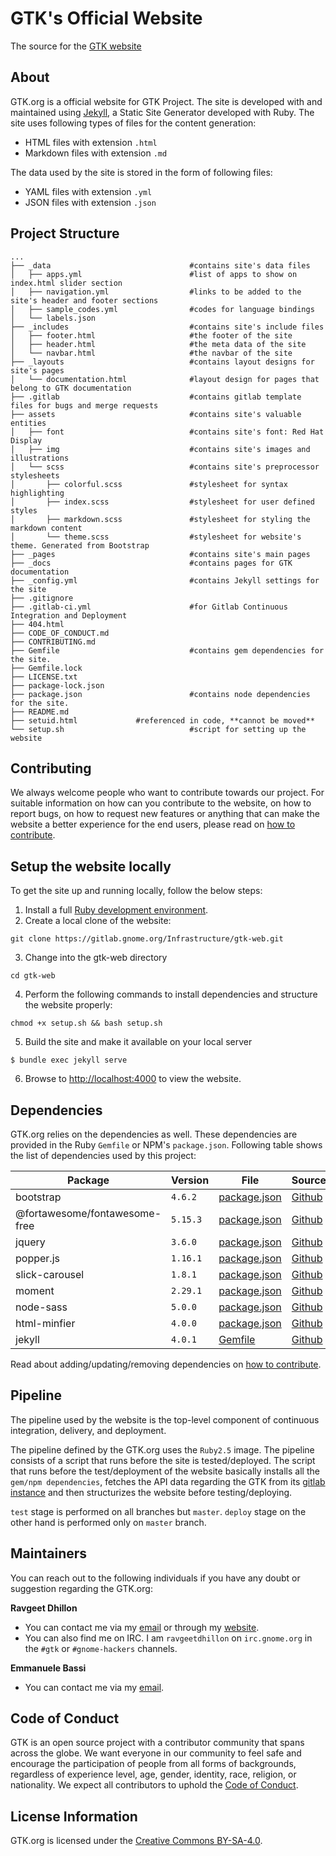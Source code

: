 # GTK's Official Website

The source for the [GTK website](https://www.gtk.org)

## About

GTK.org is a official website for GTK Project. The site is developed with
and maintained using [Jekyll][official-jekyll], a Static Site Generator
developed with Ruby. The site uses following types of files for the content
generation:

-   HTML files with extension `.html`
-   Markdown files with extension `.md`

The data used by the site is stored in the form of following files:

-   YAML files with extension `.yml`
-   JSON files with extension `.json`

## Project Structure

    ...
    ├── _data                               #contains site's data files
    │   ├── apps.yml                        #list of apps to show on index.html slider section
    │   ├── navigation.yml                  #links to be added to the site's header and footer sections
    │   ├── sample_codes.yml                #codes for language bindings
    │   └── labels.json
    ├── _includes                           #contains site's include files
    │   ├── footer.html                     #the footer of the site
    │   ├── header.html                     #the meta data of the site
    │   └── navbar.html                     #the navbar of the site
    ├── _layouts                            #contains layout designs for site's pages
    │   └── documentation.html              #layout design for pages that belong to GTK documentation
    ├── .gitlab                             #contains gitlab template files for bugs and merge requests
    ├── assets                              #contains site's valuable entities
    │   ├── font                            #contains site's font: Red Hat Display
    │   ├── img                             #contains site's images and illustrations
    │   └── scss                            #contains site's preprocessor stylesheets
    │       ├── colorful.scss               #stylesheet for syntax highlighting
    │       ├── index.scss                  #stylesheet for user defined styles
    │       ├── markdown.scss               #stylesheet for styling the markdown content
    │       └── theme.scss                  #stylesheet for website's theme. Generated from Bootstrap
    ├── _pages                              #contains site's main pages
    ├── _docs                               #contains pages for GTK documentation
    ├── _config.yml                         #contains Jekyll settings for the site
    ├── .gitignore
    ├── .gitlab-ci.yml                      #for Gitlab Continuous Integration and Deployment
    ├── 404.html
    ├── CODE_OF_CONDUCT.md
    ├── CONTRIBUTING.md
    ├── Gemfile                             #contains gem dependencies for the site.
    ├── Gemfile.lock
    ├── LICENSE.txt
    ├── package-lock.json
    ├── package.json                        #contains node dependencies for the site.
    ├── README.md
    ├── setuid.html			    #referenced in code, **cannot be moved**
    └── setup.sh                            #script for setting up the website

## Contributing

We always welcome people who want to contribute towards our project. For
suitable information on how can you contribute to the website, on how to
report bugs, on how to request new features or anything that can make the
website a better experience for the end users, please read on [how to
contribute][contributing].

## Setup the website locally

To get the site up and running locally, follow the below steps:

1. Install a full [Ruby development environment](https://jekyllrb.com/docs/installation/).
2. Create a local clone of the website:

```
git clone https://gitlab.gnome.org/Infrastructure/gtk-web.git
```

3. Change into the gtk-web directory

```
cd gtk-web
```

4. Perform the following commands to install dependencies and structure the website properly:

```
chmod +x setup.sh && bash setup.sh
```

5. Build the site and make it available on your local server

```
$ bundle exec jekyll serve
```

6. Browse to [http://localhost:4000](http://localhost:4000) to view the website.

## Dependencies

GTK.org relies on the dependencies as well. These dependencies are provided
in the Ruby `Gemfile` or NPM's `package.json`. Following table shows the
list of dependencies used by this project:

| Package                       | Version  | File                         | Source                                                |
| ----------------------------- | -------- | ---------------------------- | ----------------------------------------------------- |
| bootstrap                     | `4.6.2`  | [package.json][package.json] | [Github](https://github.com/twbs/bootstrap)           |
| @fortawesome/fontawesome-free | `5.15.3` | [package.json][package.json] | [Github](https://github.com/FortAwesome/Font-Awesome) |
| jquery                        | `3.6.0`  | [package.json][package.json] | [Github](https://github.com/jquery/jquery)            |
| popper.js                     | `1.16.1` | [package.json][package.json] | [Github](https://github.com/FezVrasta/popper.js/)     |
| slick-carousel                | `1.8.1`  | [package.json][package.json] | [Github](https://github.com/kenwheeler/slick/)        |
| moment                        | `2.29.1` | [package.json][package.json] | [Github](https://github.com/moment/moment/)           |
| node-sass                     | `5.0.0`  | [package.json][package.json] | [Github](https://github.com/sass/node-sass/)          |
| html-minfier                  | `4.0.0`  | [package.json][package.json] | [Github](https://github.com/kangax/html-minifier)     |
| jekyll                        | `4.0.1`  | [Gemfile][gemfile]           | [Github](https://github.com/jekyll/jekyll/)           |

Read about adding/updating/removing dependencies on [how to contribute](CONTRIBUTING.MD#addingupdatingremoving-dependencies).

## Pipeline

The pipeline used by the website is the top-level component of continuous
integration, delivery, and deployment.

The pipeline defined by the GTK.org uses the `Ruby2.5` image. The pipeline
consists of a script that runs before the site is tested/deployed. The
script that runs before the test/deployment of the website basically
installs all the `gem/npm dependencies`, fetches the API data regarding the
GTK from its [gitlab instance][gtk-gitlab] and then structurizes the website
before testing/deploying.

`test` stage is performed on all branches but `master`. `deploy` stage on
the other hand is performed only on `master` branch.

## Maintainers

You can reach out to the following individuals if you have any doubt or suggestion regarding the GTK.org:

**Ravgeet Dhillon**

-   You can contact me via my [email](mailto:ravgeetdhillon@gmail.com) or through my [website](https://ravgeetdev.netlify.app).
-   You can also find me on IRC. I am `ravgeetdhillon` on `irc.gnome.org` in the `#gtk` or
    `#gnome-hackers` channels.

**Emmanuele Bassi**

-   You can contact me via my [email](mailto:ebassi@gnome.org).

## Code of Conduct

GTK is an open source project with a contributor community that spans across
the globe. We want everyone in our community to feel safe and encourage the
participation of people from all forms of backgrounds, regardless of
experience level, age, gender, identity, race, religion, or nationality. We
expect all contributors to uphold the [Code of Conduct][code-of-conduct].

## License Information

GTK.org is licensed under the [Creative Commons BY-SA-4.0][license].

<!-- markdown variables -->

[contributing]: CONTRIBUTING.MD
[code-of-conduct]: CODE_OF_CONDUCT.MD
[official-jekyll]: https://jekyllrb.com
[package.json]: package.json
[gemfile]: Gemfile
[license]: LICENSE.txt
[gtk-gitlab]: https://gitlab.gnome.org/GNOME/gtk/
